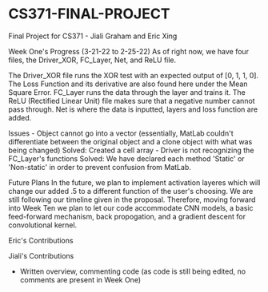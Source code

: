 # CS371-FINAL-PROJECT
Final Project for CS371 - Jiali Graham and Eric Xing

Week One's Progress (3-21-22 to 2-25-22)
  As of right now, we have four files, the Driver_XOR, FC_Layer, Net, and ReLU file. 
  
  The Driver_XOR file runs the XOR test with an expected output of [0, 1, 1, 0]. The Loss Function and its derivative are also found here under the Mean Square Error. 
  FC_Layer runs the data through the layer and trains it. 
  The ReLU (Rectified Linear Unit) file makes sure that a negative number cannot pass through.
  Net is where the data is inputted, layers and loss function are added. 
  
Issues 
    - Object cannot go into a vector (essentially, MatLab couldn't differentiate between the original object and a clone object with what was being changed)
        Solved: Created a cell array
    - Driver is not recognizing the FC_Layer's functions
        Solved: We have declared each method 'Static' or 'Non-static' in order to prevent confusion from MatLab.
 
  Future Plans
  In the future, we plan to implement activation layeres which will change our added .5 to a different function of the user's choosing. We are still following our timeline given in the proposal. 
  Therefore, moving forward into Week Ten we plan to let our code accommodate CNN models, a basic feed-forward mechanism, back propogation, and a gradient descent for convolutional kernel. 
  
  Eric's Contributions 
  
  
  Jiali's Contributions 
  - Written overview, commenting code (as code is still being edited, no comments are present in Week One)
